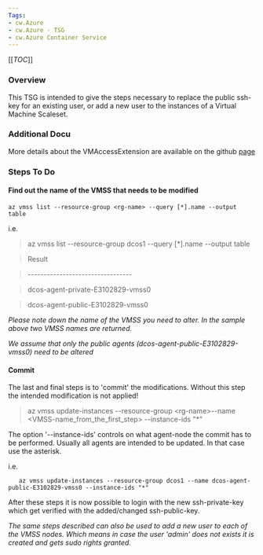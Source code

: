 ```yaml
---
Tags:
- cw.Azure
- cw.Azure - TSG
- cw.Azure Container Service
---
```


[[_TOC_]]

### Overview

This TSG is intended to give the steps necessary to replace the public ssh-key for an existing user, or add a new user to the instances of a Virtual Machine Scaleset.



### Additional Docu

More details about the VMAccessExtension are available on the github [page](https://github.com/Azure/azure-linux-extensions/tree/master/VMAccess)

### Steps To Do

#### Find out the name of the VMSS that needs to be modified

    az vmss list --resource-group <rg-name> --query [*].name --output table

i.e.

> az vmss list --resource-group dcos1 --query \[\*\].name --output table

> Result

> \---------------------------------

> dcos-agent-private-E3102829-vmss0

> dcos-agent-public-E3102829-vmss0

*Please note down the name of the VMSS you need to alter. In the sample above two VMSS names are returned.*

*We assume that only the public agents (dcos-agent-public-E3102829-vmss0) need to be altered*


#### Commit

The last and final steps is to 'commit' the modifications. Without this step the intended modification is not applied\!

> az vmss update-instances --resource-group \<rg-name\>--name \<VMSS-name\_from\_the\_first\_step\> --instance-ids "\*"

The option '--instance-ids' controls on what agent-node the commit has to be performed. Usually all agents are intended to be updated. In that case use the asterisk.

i.e.

``` 
   az vmss update-instances --resource-group dcos1 --name dcos-agent-public-E3102829-vmss0 --instance-ids "*"
```

After these steps it is now possible to login with the new ssh-private-key which get verified with the added/changed ssh-public-key.

*The same steps described can also be used to add a new user to each of the VMSS nodes. Which means in case the user 'admin' does not exists it is created and gets sudo rights granted.*
